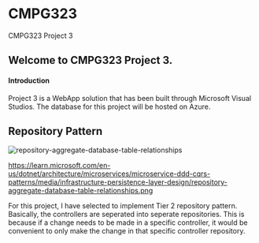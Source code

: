 # CMPG323
CMPG323 Project 3
## Welcome to CMPG323 Project 3.
#### Introduction
Project 3 is a WebApp solution that has been built through Microsoft Visual Studios. The database for this project will be hosted on Azure. 

## Repository Pattern 

![repository-aggregate-database-table-relationships](https://user-images.githubusercontent.com/110536628/192739968-389ef981-959a-4bc3-b43c-1b0442cec459.png)


https://learn.microsoft.com/en-us/dotnet/architecture/microservices/microservice-ddd-cqrs-patterns/media/infrastructure-persistence-layer-design/repository-aggregate-database-table-relationships.png

For this project, I have selected to implement Tier 2 repository pattern. Basically, the controllers are seperated into seperate repositories. This is because if a change needs to be made in a specific controller, it would be convenient to only make the change in that specific controller repository.
